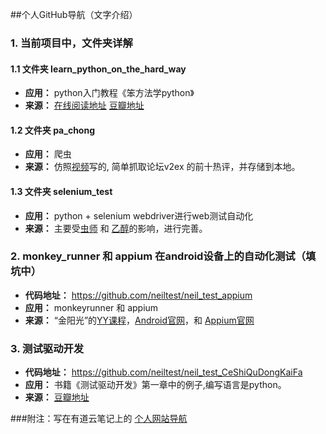 ##个人GitHub导航（文字介绍）

### 1. 当前项目中，文件夹详解
#### 1.1  文件夹 learn_python_on_the_hard_way 
- **应用：** python入门教程《笨方法学python》
- **来源：** [在线阅读地址](http://www.jb51.net/shouce/Pythonbbf/latest/) [豆瓣地址](http://book.douban.com/subject/11941213/)

#### 1.2 文件夹 pa_chong
- **应用：** 爬虫
- **来源：** 仿照[视频](http://edu.51cto.com/lesson/id-12393.html)写的, 简单抓取论坛v2ex 的前十热评，并存储到本地。

#### 1.3 文件夹 selenium_test
- **应用：** python + selenium webdriver进行web测试自动化
- **来源：** 主要受[虫师](http://www.cnblogs.com/fnng/) 和 [乙醇](http://www.cnblogs.com/nbkhic/)的影响，进行完善。


### 2.  monkey_runner 和 appium 在android设备上的自动化测试（填坑中）
- **代码地址：** https://github.com/neiltest/neil_test_appium
- **应用：** monkeyrunner 和 appium
- **来源：** “金阳光”的[YY课程](http://www.iqiyi.com/w_19rshpintx.html#vfrm=8-8-0-1)，[Android官网](http://developer.android.com/tools/help/monkeyrunner_concepts.html)，和 [Appium官网](http://appium.io/index.html?lang=zh)

### 3. 测试驱动开发 
- **代码地址：**  https://github.com/neiltest/neil_test_CeShiQuDongKaiFa
- **应用：** 书籍《测试驱动开发》第一章中的例子,编写语言是python。
- **来源：** [豆瓣地址](http://book.douban.com/subject/1230036/)


###附注：写在有道云笔记上的 [个人网站导航](http://note.youdao.com/share/?id=862bf8cabfce5a3a26cdda33feda37f0&type=note)
